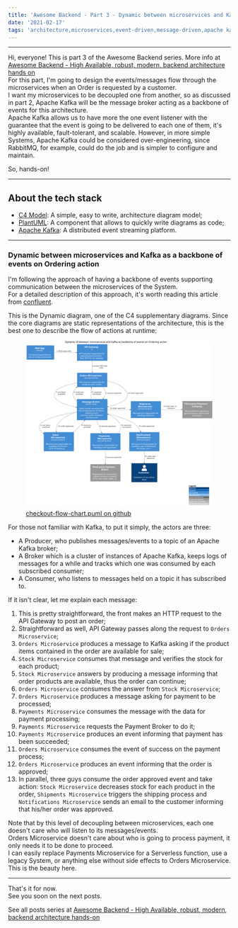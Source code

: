 ```yaml
---
title: 'Awesome Backend - Part 3 - Dynamic between microservices and Kafka as a backbone of events'
date: '2021-02-17'
tags: 'architecture,microservices,event-driven,message-driven,apache kafka,c4model'
---
```


---

Hi, everyone!
This is part 3 of the Awesome Backend series.
More info at <a className="text-slate-700 hover:text-blue-400" href="../posts/awesome-backend">Awesome Backend - High Available, robust, modern, backend architecture hands on</a>  
For this part, I'm going to design the events/messages flow through the microservices when an Order is requested by a customer.  
I want my microservices to be decoupled one from another, so as discussed in part 2, Apache Kafka will be the message broker acting as a backbone of events for this architecture.  
Apache Kafka allows us to have more the one event listener with the guarantee that the event is 
going to be delivered to each one of them, it's highly available, fault-tolerant, and scalable. 
However, in more simple Systems, Apache Kafka could be considered over-engineering, since 
RabbitMQ, for example, could do the job and is simpler to configure and maintain.

So, hands-on!

---

## About the tech stack
- [C4 Model](https://c4model.com/): A simple, easy to write, architecture diagram model;
- [PlantUML](https://plantuml.com/): A component that allows to quickly write diagrams as code;
- [Apache Kafka](https://kafka.apache.org/): A distributed event streaming platform.

---

### Dynamic between microservices and Kafka as a backbone of events on Ordering action
I'm following the approach of having a backbone of events supporting communication between the microservices of the System.  
For a detailed description of this approach, it's worth reading this article from [confluent](https://www.confluent.io/blog/build-services-backbone-events/).

This is the Dynamic diagram, one of the C4 supplementary diagrams. Since the core diagrams are static representations of the architecture, this is the best one to describe the flow of actions at runtime:
<a target="_blank" rel="noopener noreferrer" href="https://raw.githubusercontent.com/viniciusvasti/awesome-backend/master/awesome-backend-docs/src/Awesome Online Store/Dynamic/events-backbone-for-ordering.svg">
    <figure>
        <img src="https://raw.githubusercontent.com/viniciusvasti/awesome-backend/master/awesome-backend-docs/src/Awesome Online Store/Dynamic/events-backbone-for-ordering.svg" />
    <figcaption><a className="text-slate-700 hover:text-blue-400" href="https://raw.githubusercontent.com/viniciusvasti/awesome-backend/master/awesome-backend-docs/src/Awesome Online Store/Dynamic/events-backbone-for-ordering.puml">checkout-flow-chart.puml on github</a></figcaption>
    </figure>
</a>

For those not familiar with Kafka, to put it simply, the actors are three:
- A Producer, who publishes messages/events to a topic of an Apache Kafka broker;
- A Broker which is a cluster of instances of Apache Kafka, keeps logs of messages for a while and tracks which one was consumed by each subscribed consumer;
- A Consumer, who listens to messages held on a topic it has subscribed to.

If it isn't clear, let me explain each message:
1. This is pretty straightforward, the front makes an HTTP request to the API Gateway to post an order;
2. Straightforward as well, API Gateway passes along the request to `Orders Microservice`;
3. `Orders Microservice` produces a message to Kafka asking if the product items contained in the order are available for sale;
4. `Stock Microservice` consumes that message and verifies the stock for each product;
5. `Stock Microservice` answers by producing a message informing that order products are 
   available, thus the order can continue;
6. `Orders Microservice` consumes the answer from `Stock Microservice`;
7. `Orders Microservice` produces a message asking for payment to be processed;
8. `Payments Microservice` consumes the message with the data for payment processing;
9. `Payments Microservice` requests the Payment Broker to do it;
10. `Payments Microservice` produces an event informing that payment has been succeeded;
11. `Orders Microservice` consumes the event of success on the payment process;
12. `Orders Microservice` produces an event informing that the order is approved;
13. In parallel, three guys consume the order approved event and take action: `Stock Microservice` decreases stock for each product in the order, `Shipments Microservice` triggers the shipping process and `Notifications Microservice` sends an email to the customer informing that his/her order was approved.

Note that by this level of decoupling between microservices, each one doesn't care who will listen to its messages/events.  
Orders Microservice doesn't care about who is going to process payment, it only needs it to be done to proceed.  
I can easily replace Payments Microservice for a Serverless function, use a legacy System, or anything else without side effects to Orders Microservice. This is the beauty here.

---

That's it for now.  
See you soon on the next posts.

See all posts series at <a className="text-slate-700 hover:text-blue-400" href="../posts/awesome-backend">Awesome Backend - High Available, robust, modern, backend architecture hands-on</a>  
